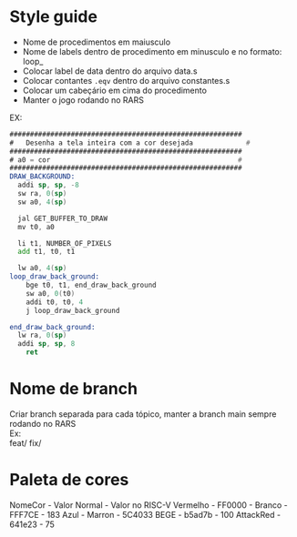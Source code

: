 # Style guide

- Nome de procedimentos em maiusculo
- Nome de labels dentro de procedimento em minusculo e no formato: loop_<procedimento>
- Colocar label de data dentro do arquivo data.s
- Colocar contantes `.eqv` dentro do arquivo constantes.s
- Colocar um cabeçário em cima do procedimento
- Manter o jogo rodando no RARS

EX:  
```asm
#########################################################
#	Desenha a tela inteira com a cor desejada             #
#########################################################
# a0 = cor                                              #
#########################################################
DRAW_BACKGROUND:
  addi sp, sp, -8
  sw ra, 0(sp) 
  sw a0, 4(sp)

  jal GET_BUFFER_TO_DRAW
  mv t0, a0

  li t1, NUMBER_OF_PIXELS
  add t1, t0, t1

  lw a0, 4(sp)
loop_draw_back_ground:
	bge t0, t1, end_draw_back_ground
	sw a0, 0(t0)
	addi t0, t0, 4
	j loop_draw_back_ground

end_draw_back_ground:
  lw ra, 0(sp)
  addi sp, sp, 8
	ret
```

# Nome de branch
Criar branch separada para cada tópico, manter a branch main sempre rodando no RARS  
Ex:  
feat/<nome-da-feature>
fix/<nome-do-fix>

# Paleta de cores
NomeCor    - Valor Normal  - Valor no RISC-V
Vermelho   - FF0000        - 
Branco     - FFF7CE        - 183
Azul       - 
Marron     - 5C4033
BEGE       - b5ad7b        - 100
AttackRed  - 641e23        - 75
